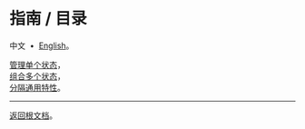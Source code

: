 # 指南 / 目录

中文 &nbsp;•&nbsp; [English](./README.md)。

[管理单个状态](./57934f5.zh-Hans.md)，<br/>
[组合多个状态](./7f95611.zh-Hans.md)，<br/>
[分隔通用特性](./eb8ec2b.zh-Hans.md)。

---

[返回根文档](../../README.zh-Hans.md)。
